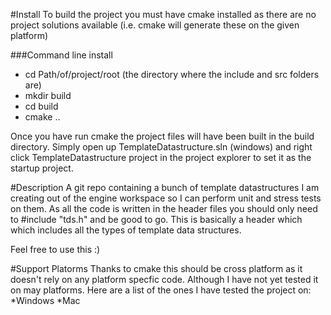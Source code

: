 #Install
To build the project you must have cmake installed as there are no project solutions available (i.e. cmake will generate these on the given platform)

###Command line install
- cd Path/of/project/root (the directory where the include and src folders are)
- mkdir build
- cd build
- cmake ..

Once you have run cmake the project files will have been built in the build directory. Simply open up TemplateDatastructure.sln (windows) and right click TemplateDatastructure project in the project explorer to set it as the startup project.

#Description
A git repo containing a bunch of template datastructures I am creating out of the engine workspace so I can perform unit and stress tests on them. 
As all the code is written in the header files you should only need to #include "tds.h" and be good to go. This is basically a header which which includes all the types of template data structures.

Feel free to use this :)

#Support Platorms
Thanks to cmake this should be cross platform as it doesn't rely on any platform specfic code. Although I have not yet tested it on may platforms. Here are a list of the ones I have tested the project on:
*Windows
*Mac